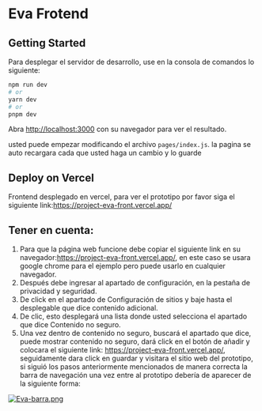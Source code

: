 # Eva Frotend
## Getting Started

Para desplegar el servidor de desarrollo, use en la consola de comandos lo siguiente:

```bash
npm run dev
# or
yarn dev
# or
pnpm dev
```

Abra [http://localhost:3000](http://localhost:3000) con su navegador para ver el resultado.

usted puede empezar modificando el archivo `pages/index.js`. la pagina se auto recargara cada que usted haga un cambio y lo guarde

## Deploy on Vercel
Frontend desplegado en vercel, para ver el prototipo por favor siga el siguiente link:https://project-eva-front.vercel.app/

## Tener en cuenta:
1. Para que la página web funcione debe copiar el siguiente link en su navegador:https://project-eva-front.vercel.app/, en este caso se usara google chrome para el ejemplo pero puede usarlo en cualquier navegador.
2. Después debe ingresar al apartado de configuración, en la pestaña de privacidad y seguridad.
3. De click en el apartado de Configuración de sitios y baje hasta el desplegable que dice contenido adicional.
4. De clic, esto desplegará una lista donde usted selecciona el apartado que dice Contenido no seguro.
5. Una vez dentro de contenido no seguro, buscará el apartado que dice, puede mostrar contenido no seguro, dará click en el botón de añadir y colocara el siguiente link: https://project-eva-front.vercel.app/, seguidamente dara click en guardar y visitara el sitio web del prototipo, si siguió los pasos anteriormente mencionados de manera correcta la barra de navegación una vez entre al prototipo debería de aparecer de la siguiente forma:

[![Eva-barra.png](https://i.postimg.cc/9XqDmMxs/Eva-barra.png)](https://postimg.cc/6TtWz9xh)
